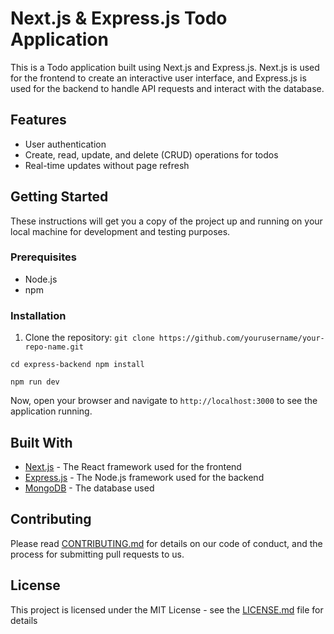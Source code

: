 # Next.js & Express.js Todo Application

This is a Todo application built using Next.js and Express.js. Next.js is used for the frontend to create an interactive user interface, and Express.js is used for the backend to handle API requests and interact with the database.

## Features

- User authentication
- Create, read, update, and delete (CRUD) operations for todos
- Real-time updates without page refresh

## Getting Started

These instructions will get you a copy of the project up and running on your local machine for development and testing purposes.

### Prerequisites

- Node.js
- npm

### Installation

1. Clone the repository:
``` git clone https://github.com/yourusername/your-repo-name.git ```

```cd express-backend npm install```

```npm run dev```


Now, open your browser and navigate to `http://localhost:3000` to see the application running.

## Built With

- [Next.js](https://nextjs.org/) - The React framework used for the frontend
- [Express.js](https://expressjs.com/) - The Node.js framework used for the backend
- [MongoDB](https://www.mongodb.com/) - The database used

## Contributing

Please read [CONTRIBUTING.md](https://gist.github.com/yourusername/your-repo-name/CONTRIBUTING.md) for details on our code of conduct, and the process for submitting pull requests to us.

## License

This project is licensed under the MIT License - see the [LICENSE.md](LICENSE.md) file for details
